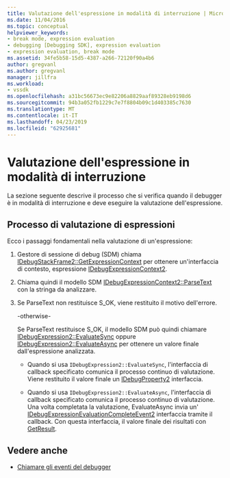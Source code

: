 ```yaml
---
title: Valutazione dell'espressione in modalità di interruzione | Microsoft Docs
ms.date: 11/04/2016
ms.topic: conceptual
helpviewer_keywords:
- break mode, expression evaluation
- debugging [Debugging SDK], expression evaluation
- expression evaluation, break mode
ms.assetid: 34fe5b58-15d5-4387-a266-72120f90a4b6
author: gregvanl
ms.author: gregvanl
manager: jillfra
ms.workload:
- vssdk
ms.openlocfilehash: a31bc56673ec9e82206a8829aaf89328eb9198d6
ms.sourcegitcommit: 94b3a052fb1229c7e7f8804b09c1d403385c7630
ms.translationtype: MT
ms.contentlocale: it-IT
ms.lasthandoff: 04/23/2019
ms.locfileid: "62925681"
---
```

# <a name="expression-evaluation-in-break-mode"></a>Valutazione dell'espressione in modalità di interruzione
La sezione seguente descrive il processo che si verifica quando il debugger è in modalità di interruzione e deve eseguire la valutazione dell'espressione.

## <a name="expression-evaluation-process"></a>Processo di valutazione di espressioni
 Ecco i passaggi fondamentali nella valutazione di un'espressione:

1. Gestore di sessione di debug (SDM) chiama [IDebugStackFrame2::GetExpressionContext](../../extensibility/debugger/reference/idebugstackframe2-getexpressioncontext.md) per ottenere un'interfaccia di contesto, espressione [IDebugExpressionContext2](../../extensibility/debugger/reference/idebugexpressioncontext2.md).

2. Chiama quindi il modello SDM [IDebugExpressionContext2::ParseText](../../extensibility/debugger/reference/idebugexpressioncontext2-parsetext.md) con la stringa da analizzare.

3. Se ParseText non restituisce S_OK, viene restituito il motivo dell'errore.

     -otherwise-

     Se ParseText restituisce S_OK, il modello SDM può quindi chiamare [IDebugExpression2::EvaluateSync](../../extensibility/debugger/reference/idebugexpression2-evaluatesync.md) oppure [IDebugExpression2::EvaluateAsync](../../extensibility/debugger/reference/idebugexpression2-evaluateasync.md) per ottenere un valore finale dall'espressione analizzata.

    - Quando si usa `IDebugExpression2::EvaluateSync`, l'interfaccia di callback specificato comunica il processo continuo di valutazione. Viene restituito il valore finale un [IDebugProperty2](../../extensibility/debugger/reference/idebugproperty2.md) interfaccia.

    - Quando si usa `IDebugExpression2::EvaluateAsync`, l'interfaccia di callback specificato comunica il processo continuo di valutazione. Una volta completata la valutazione, EvaluateAsync invia un' [IDebugExpressionEvaluationCompleteEvent2](../../extensibility/debugger/reference/idebugexpressionevaluationcompleteevent2.md) interfaccia tramite il callback. Con questa interfaccia, il valore finale dei risultati con [GetResult](../../extensibility/debugger/reference/idebugexpressionevaluationcompleteevent2-getresult.md).

## <a name="see-also"></a>Vedere anche
- [Chiamare gli eventi del debugger](../../extensibility/debugger/calling-debugger-events.md)